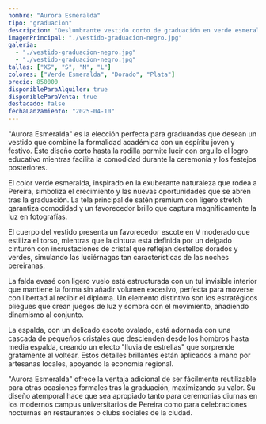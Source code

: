 ```yaml
---
nombre: "Aurora Esmeralda"
tipo: "graduacion"
descripcion: "Deslumbrante vestido corto de graduación en verde esmeralda con falda evasé y detalles brillantes. Su diseño juvenil y elegante es perfecto para brillar en las celebraciones académicas de Pereira."
imagenPrincipal: "./vestido-graduacion-negro.jpg"
galeria:
  - "./vestido-graduacion-negro.jpg"
  - "./vestido-graduacion-negro.jpg"
tallas: ["XS", "S", "M", "L"]
colores: ["Verde Esmeralda", "Dorado", "Plata"]
precio: 850000
disponibleParaAlquiler: true
disponibleParaVenta: true
destacado: false
fechaLanzamiento: "2025-04-10"
---
```


"Aurora Esmeralda" es la elección perfecta para graduandas que desean un vestido que combine la formalidad académica con un espíritu joven y festivo. Este diseño corto hasta la rodilla permite lucir con orgullo el logro educativo mientras facilita la comodidad durante la ceremonia y los festejos posteriores.

El color verde esmeralda, inspirado en la exuberante naturaleza que rodea a Pereira, simboliza el crecimiento y las nuevas oportunidades que se abren tras la graduación. La tela principal de satén premium con ligero stretch garantiza comodidad y un favorecedor brillo que captura magníficamente la luz en fotografías.

El cuerpo del vestido presenta un favorecedor escote en V moderado que estiliza el torso, mientras que la cintura está definida por un delgado cinturón con incrustaciones de cristal que reflejan destellos dorados y verdes, simulando las luciérnagas tan características de las noches pereiranas.

La falda evasé con ligero vuelo está estructurada con un tul invisible interior que mantiene la forma sin añadir volumen excesivo, perfecta para moverse con libertad al recibir el diploma. Un elemento distintivo son los estratégicos pliegues que crean juegos de luz y sombra con el movimiento, añadiendo dinamismo al conjunto.

La espalda, con un delicado escote ovalado, está adornada con una cascada de pequeños cristales que descienden desde los hombros hasta media espalda, creando un efecto "lluvia de estrellas" que sorprende gratamente al voltear. Estos detalles brillantes están aplicados a mano por artesanas locales, apoyando la economía regional.

"Aurora Esmeralda" ofrece la ventaja adicional de ser fácilmente reutilizable para otras ocasiones formales tras la graduación, maximizando su valor. Su diseño atemporal hace que sea apropiado tanto para ceremonias diurnas en los modernos campus universitarios de Pereira como para celebraciones nocturnas en restaurantes o clubs sociales de la ciudad.